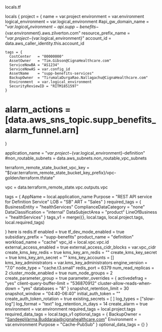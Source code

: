 locals.tf 

locals {
  project = {
    name                 = var.project
    environment          = var.environment
    logical_environment  = var.logical_environment
    #api_gw_domain_name   = "${var.logical_environment}-api.supp-benefits-${var.environment}.aws.zilverton.com"
    resource_prefix_name = "${var.project}-${var.logical_environment}"
    account_id           = data.aws_caller_identity.this.account_id


    tags = {
      CostCenter   = "00000000"
      AssetOwner   = "Tim.Gibson@CignaHealthcare.com"
      ServiceNowBA = "AS1234"
      ServiceNowAS = var.config_id
      AssetName    = "supp-benefits-services"
      BackupOwner  = "TirumalaDurgaRao.Nallagachu@CignaHealthcare.com"
      Environment  = var.logical_environment
      SecurityReviewID = "RITM1851597"
    }

   # alarm_actions     = [data.aws_sns_topic.supp_benefits_alarm_funnel.arn]
  }

  application_name = "${var.project}-${var.logical_environment}-definition"
  #non_routable_subnets = data.aws_subnets.non_routable_vpc_subnets


  terraform_remote_state_bucket_vpc_key        = "${var.terraform_remote_state_bucket_key_prefix}/vpc-golden/terraform.tfstate"

  vpc                                          = data.terraform_remote_state.vpc.outputs.vpc


  tags = {
    AppName = local.application_name
    Purpose = "REST API service for Definition Service"
    LOB     = "SB"
    ART     = "Sales"
  }
  required_tags = {
    BusinessEntity         = "healthServices"
    ComplianceDataCategory = "none"
    DataClassification     = "internal"
    DataSubjectArea        = "product"
    LineOfBusiness         = "healthServices"
  }
  tags_v1 = merge({}, local.tags, local.project.tags, local.required_tags)

}
here is redis.tf 
 enabled                     = true
  tf_dev_mode_enabled         = true
  subsidiary_prefix           = "supp-benefits"
  product_name                = "definition"
  workload_name               = "cache"
  vpc_id                      = local.vpc.vpc.id
  external_access_enabled     = true
  external_access_cidr_blocks = var.vpc_cidr
  create_kms_key_redis        = true
  kms_key_arn_redis           = ""
  create_kms_key_secret       = true
  kms_key_arn_secret          = ""
  kms_key_accounts            = []
  kms_key_administrators      = var.kms_key_administrators
  engine_version              = "7.0"
  node_type                   = "cache.t3.small"
  redis_port                  = 6379
  num_read_replicas           = 2
  cluster_mode_enabled        = true
  num_node_groups             = 2
  create_parameter_group      = true
  parameter_overrides = {
    activedefrag                  = "yes"
    client-query-buffer-limit     = "536870912"
    cluster-allow-reads-when-down = "yes"
    databases                     = "8"
  }
  snapshot_retention_limit   = 30
  snapshot_window            = "04:40-06:40"
  initial_auth_token         = ""
  create_auth_token_rotation = true
  existing_secrets = [
  ]
  log_types             = ["slow-log"]
  log_format            = "text"
  log_retention_in_days = 14
  create_alarm          = true
  environment           = var.environment
  required_tags         = local.project.tags
  required_data_tags    = local.tags_v1
  optional_tags = {
    BackupOwner = "SandeepVarma.Buddaraja@cignahealthcare.com"
    Environment = var.environment
    Purpose     = "Cache-PubSub"
  }
  optional_data_tags = {}
}
